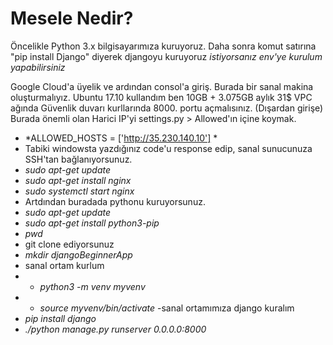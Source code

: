 # Mesele Nedir?

Öncelikle Python 3.x bilgisayarımıza kuruyoruz.
Daha sonra komut satırına "pip install Django" diyerek djangoyu kuruyoruz
*istiyorsanız env'ye kurulum yapabilirsiniz*

Google Cloud'a üyelik ve ardından consol'a giriş.
Burada bir sanal makina oluşturmalıyız.
Ubuntu 17.10 kullandım ben 10GB + 3.075GB aylık 31$
VPC ağında Güvenlik duvarı kurllarında 8000. portu açmalısınız. (Dışardan girişe)
Burada önemli olan Harici IP'yi settings.py > Allowed'ın içine koymak.
- *ALLOWED_HOSTS = ['http://35.230.140.10'] *
- Tabiki windowsta yazdığınız code'u response edip, sanal sunucunuza SSH'tan bağlanıyorsunuz.
- *sudo apt-get update*
- *sudo apt-get install nginx*
- *sudo systemctl start nginx*
- Artdından buradada pythonu kuruyorsunuz.
- *sudo apt-get update*
- *sudo apt-get install python3-pip*
- *pwd*
- git clone ediyorsunuz
- *mkdir djangoBeginnerApp*
- sanal ortam kurlum
- - *python3 -m venv myvenv*
- - *source myvenv/bin/activate*
-sanal ortamımıza django kuralım
- *pip install django*
- *./python manage.py runserver 0.0.0.0:8000*

